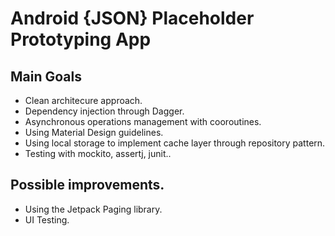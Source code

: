 # Android {JSON} Placeholder Prototyping App

## Main Goals

* Clean architecure approach.
* Dependency injection through Dagger.
* Asynchronous operations management with cooroutines.
* Using Material Design guidelines.
* Using local storage to implement cache layer through repository pattern.
* Testing with mockito, assertj, junit..

## Possible improvements.

* Using the Jetpack Paging library.
* UI Testing.


